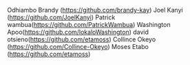 Odhiambo Brandy (https://github.com/brandy-kay)
Joel Kanyi (https://github.com/JoelKanyi)
Patrick wambua(https://github.com/PatrickWambua)
Washington Apoo(https://github.com/lokaloWashington)
david otsieno(https://github.com/etamoss)
Collince Okeyo (https://github.com/Collince-Okeyo)
Moses Etabo (https://github.com/etamoss) 
